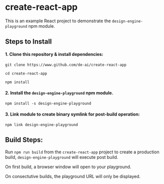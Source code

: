 # create-react-app

This is an example React project to demonstrate the `design-engine-playground` npm module.

## Steps to Install

#### 1. Clone this repository & install dependencies:

`git clone https://www.github.com/de-ai/create-react-app`

`cd create-react-app`

`npm install`

#### 2. Install the `design-engine-playground` npm module.

`npm install -s design-engine-playground`

#### 3. Link module to create binary symlink for post-build operation:

`npm link design-engine-playground`

## Build Steps:

Run `npm run build` from the `create-react-app` project to create a production build, `design-engine-playground` will execute post build.

On first build, a browser window will open to your playground.

On consectutive builds, the playground URL will only be displayed.
